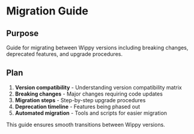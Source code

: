 # Migration Guide

<!--
TOC: User Guides > Migration Guide
Audience: Existing users
Duration: 30 minutes
Prerequisites: Previous Wippy version experience
-->

## Purpose

Guide for migrating between Wippy versions including breaking changes, deprecated features, and upgrade procedures.

## Plan

1. **Version compatibility** - Understanding version compatibility matrix
2. **Breaking changes** - Major changes requiring code updates
3. **Migration steps** - Step-by-step upgrade procedures
4. **Deprecation timeline** - Features being phased out
5. **Automated migration** - Tools and scripts for easier migration

This guide ensures smooth transitions between Wippy versions.

<!--
Content will include:
- Version-specific migration instructions
- Breaking change details and workarounds
- Configuration format updates
- API changes and replacements
- Testing procedures for migrations
-->
